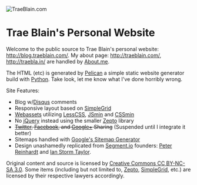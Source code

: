 ![TraeBlain.com](http://traeblain.com/dl/tbcodelogo.png 'Trae Blain at TraeBlain.com')

Trae Blain's Personal Website
=============================

Welcome to the public source to Trae Blain's personal website: <http://blog.traeblain.com/>. My about page: <http://traeblain.com/>, <http://traebla.in/> are handled by [About.me](http://about.me/).

The HTML (etc) is generated by [Pelican][] a simple static website generator build with [Python][]. Take look, let me know what I've done horribly wrong.

Site Features:

- Blog w/[Disqus][] comments
- Responsive layout based on [SimpleGrid][]
- [Webassets][] utilizing [LessCSS][], [JSmin][] and [CSSmin][]
- No [jQuery][] instead using the smaller [Zepto][] library
- <del>[Twitter][], [Facebook][], and [Google+][] Sharing</del> (Suspended until I integrate it better)
- Sitemaps handled with [Google's Sitemap Generator][gsmg]
- Design unashamedly replicated from [Segment.io][] founders: [Peter Reinhardt](http://rein.pk/) and [Ian Storm Taylor](http://ianstormtaylor.com/).

Original content and source is licensed by [Creative Commons CC BY-NC-SA 3.0](http://creativecommons.org/licenses/by-nc-sa/3.0/). Some items (including but not limited to, [Zepto][], [SimpleGrid][], etc.) are licensed by their respective lawyers accordingly.

[Pelican]: https://github.com/getpelican/pelican/
[Python]: http://python.org/
[jQuery]: http://jquery.com/
[SimpleGrid]: https://github.com/ThisIsDallas/Simple-Grid/
[Webassets]: https://github.com/miracle2k/webassets/
[JSmin]: http://pypi.python.org/pypi/jsmin/2.0.2/
[CSSmin]: https://github.com/zacharyvoase/cssmin/
[Zepto]: http://zeptojs.com/
[Disqus]: http://disqus.com/
[Twitter]: http://twitter.com/traeblain/
[Facebook]: http://facebook.com/traeblain/
[Google+]: http://traeblain.com/+
[gsmg]: https://code.google.com/p/sitemap-generators/
[LessCSS]: http://lesscss.org/
[Segment.io]: http://segment.io/
